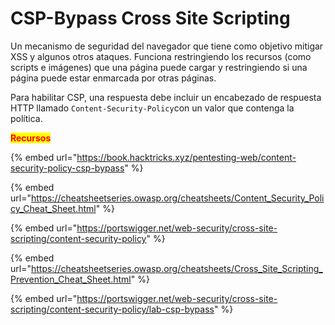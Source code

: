 # CSP-Bypass Cross Site Scripting

Un mecanismo de seguridad del navegador que tiene como objetivo mitigar XSS y algunos otros ataques. Funciona restringiendo los recursos (como scripts e imágenes) que una página puede cargar y restringiendo si una página puede estar enmarcada por otras páginas.

Para habilitar CSP, una respuesta debe incluir un encabezado de respuesta HTTP llamado `Content-Security-Policy`con un valor que contenga la política.

<mark style="color:red;">**Recursos**</mark>

{% embed url="https://book.hacktricks.xyz/pentesting-web/content-security-policy-csp-bypass" %}

{% embed url="https://cheatsheetseries.owasp.org/cheatsheets/Content_Security_Policy_Cheat_Sheet.html" %}

{% embed url="https://portswigger.net/web-security/cross-site-scripting/content-security-policy" %}

{% embed url="https://cheatsheetseries.owasp.org/cheatsheets/Cross_Site_Scripting_Prevention_Cheat_Sheet.html" %}

{% embed url="https://portswigger.net/web-security/cross-site-scripting/content-security-policy/lab-csp-bypass" %}
